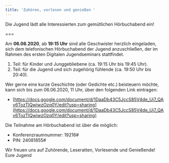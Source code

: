 ```yaml
---
title: 'Zuhören, vorlesen und genießen '
---
```


Die Jugend lädt alle Interessierten zum gemütlichen Hörbuchabend ein!

===

Am **06.06.2020**, ab **19:15 Uhr** sind alle Geschwister herzlich eingeladen, sich dem telefonischen Hörbuchabend der Jugend anzuschließen, der im Rahmen des ersten Digitalen Jugendseminars stattfindet.

1. Teil: für Kinder und Junggebliebene (ca. 19:15 Uhr bis 19:45 Uhr).
2. Teil: für die Jugend und sich zugehörig fühlende (ca. 19:50 Uhr bis 20:40).

Wer gerne eine kurze Geschichte (oder Gedichte etc.) beisteuern möchte, kann sich bis zum 06.06.2020, 11 Uhr, über den folgenden Link eintragen:

* [https://docs.google.com/document/d/1DaaDb43C5JccS85V4de_Ui7_QAv6TozTlQwiwzOzq0Y/edit?usp=sharing](https://docs.google.com/document/d/1DaaDb43C5JccS85V4de_Ui7_QAv6TozTlQwiwzOzq0Y/edit?usp=sharing)

Die Teilnahme am Hörbuchabend ist über die möglich:

* Konferenzraumnummer: 19216#
* PIN: 24081855#


Wir freuen uns auf Zuhörende, Leseratten, Vorlesende und Genießende!
Eure Jugend
